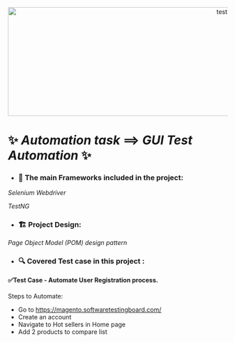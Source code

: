 <div align="center">
<img  src="https://user-images.githubusercontent.com/68038931/147390936-c6228337-9787-4aab-b5d6-826bc8e4e4a3.gif" alt="test-light" width="1000" height="250" />
</div>
 
# ✨ *Automation task* ==> *GUI* *Test Automation* ✨
 
- ### 📝 The main Frameworks included in the project:

*Selenium Webdriver*
 
*TestNG*

-  ### 🏗️ Project Design:
*Page Object Model (POM) design pattern*
 
- ### 🔍️ Covered Test case in this project :
#### ✅Test Case - Automate User Registration process.
Steps to Automate:
- Go to https://magento.softwaretestingboard.com/
- Create an account
- Navigate to Hot sellers in Home page
- Add 2 products to compare list
